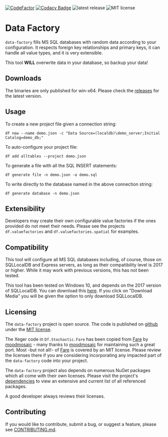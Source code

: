 [![CodeFactor](https://www.codefactor.io/repository/github/sarigiannidis/data-factory/badge)](https://www.codefactor.io/repository/github/sarigiannidis/data-factory)
[![Codacy Badge](https://api.codacy.com/project/badge/Grade/94ee25fee96c478fa3e6670c5f1ebc3b)](https://www.codacy.com/app/sarigiannidis/data-factory?utm_source=github.com&amp;utm_medium=referral&amp;utm_content=sarigiannidis/data-factory&amp;utm_campaign=Badge_Grade)
![latest release](https://img.shields.io/github/release-pre/sarigiannidis/data-factory.svg)
![MIT license](https://img.shields.io/github/license/sarigiannidis/data-factory.svg)

# Data Factory

```data-factory``` fills MS SQL databases with random data according to your configuration.
It respects foreign key relationships and primary keys, it can handle all value types, and it is very extensible.

This tool **WILL** overwrite data in your database, so backup your data!

## Downloads

The binaries are only published for win-x64. Please check the [releases](https://github.com/sarigiannidis/data-factory/releases) for the latest version.

## Usage

To create a new project file given a connection string:
```batchfile
df new --name demo.json -c "Data Source=(localdb)\demo_server;Initial Catalog=demo_db;"
```

To auto-configure your project file:
```batchfile
df add alltables --project demo.json
```

To generate a file with all the SQL INSERT statements:
```batchfile
df generate file -n demo.json -o demo.sql
```

To write directly to the database named in the above connection string:
```batchfile
df generate database -n demo.json
```

## Extensibility

Developers may create their own configurable value factories if the ones provided do not meet their needs. Please see the projects ```df.valuefactories``` and ```df.valuefactories.spatial``` for examples.

## Compatibility

This tool will configure all MS SQL databases including, of course, those on SQLLocalDB and Express servers, as long as their compatibility level is 2017 or higher.
While it may work with previous versions, this has not been tested.

This tool has been tested on Windows 10, and depends on the 2017 version of SQLLocalDB. You can download this [here](https://www.microsoft.com/en-us/sql-server/sql-server-downloads-free-trial). If you click on "Download Media" you will be given the option to only download SQLLocalDB.

## Licensing

The ```data-factory``` project is open source. The code is published on [github](https://github.com/sarigiannidis/data-factory) under the [MIT license](https://github.com/sarigiannidis/data-factory/blob/master/LICENSE).

The Xeger code in ```Df.Stochastic.Fare``` has been copied from [Fare](https://github.com/moodmosaic/Fare) by [moodmosaic](https://github.com/moodmosaic/) - many thanks to [moodmosaic](https://github.com/moodmosaic/) for maintaining such a great port. Most -but not all!- of [Fare](https://github.com/moodmosaic/Fare) is covered by an MIT license. Please review the licenses there if you are considering incorporating any impacted part of the ```data-factory``` code into your project.

The ```data-factory``` project also depends on numerous NuGet packages which all come with their own licenses. Please visit the project's [dependencies](https://github.com/sarigiannidis/data-factory/network/dependencies) to view an extensive and current list of all referenced packages.

A good developer always reviews their licenses.

## Contributing

If you would like to contribute, submit a bug, or suggest a feature, please see [CONTRIBUTING.md](CONTRIBUTING.md).
